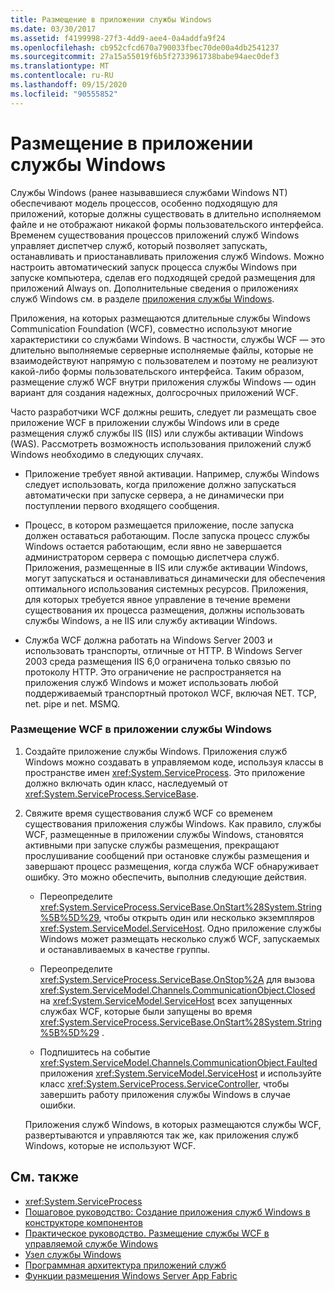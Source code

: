 ```yaml
---
title: Размещение в приложении службы Windows
ms.date: 03/30/2017
ms.assetid: f4199998-27f3-4dd9-aee4-0a4addfa9f24
ms.openlocfilehash: cb952cfcd670a790033fbec70de00a4db2541237
ms.sourcegitcommit: 27a15a55019f6b5f2733961738babe94aec0def3
ms.translationtype: MT
ms.contentlocale: ru-RU
ms.lasthandoff: 09/15/2020
ms.locfileid: "90555852"
---
```

# <a name="hosting-in-a-windows-service-application"></a>Размещение в приложении службы Windows
Службы Windows (ранее называвшиеся службами Windows NT) обеспечивают модель процессов, особенно подходящую для приложений, которые должны существовать в длительно исполняемом файле и не отображают никакой формы пользовательского интерфейса. Временем существования процессов приложений служб Windows управляет диспетчер служб, который позволяет запускать, останавливать и приостанавливать приложения служб Windows. Можно настроить автоматический запуск процесса службы Windows при запуске компьютера, сделав его подходящей средой размещения для приложений Always on. Дополнительные сведения о приложениях служб Windows см. в разделе [приложения службы Windows](https://go.microsoft.com/fwlink/?LinkId=89450).  
  
 Приложения, на которых размещаются длительные службы Windows Communication Foundation (WCF), совместно используют многие характеристики со службами Windows. В частности, службы WCF — это длительно выполняемые серверные исполняемые файлы, которые не взаимодействуют напрямую с пользователем и поэтому не реализуют какой-либо формы пользовательского интерфейса. Таким образом, размещение служб WCF внутри приложения службы Windows — один вариант для создания надежных, долгосрочных приложений WCF.  
  
 Часто разработчики WCF должны решить, следует ли размещать свое приложение WCF в приложении службы Windows или в среде размещения служб службы IIS (IIS) или службы активации Windows (WAS). Рассмотреть возможность использования приложений служб Windows необходимо в следующих случаях.  
  
- Приложение требует явной активации. Например, службы Windows следует использовать, когда приложение должно запускаться автоматически при запуске сервера, а не динамически при поступлении первого входящего сообщения.  
  
- Процесс, в котором размещается приложение, после запуска должен оставаться работающим. После запуска процесс службы Windows остается работающим, если явно не завершается администратором сервера с помощью диспетчера служб. Приложения, размещенные в IIS или службе активации Windows, могут запускаться и останавливаться динамически для обеспечения оптимального использования системных ресурсов. Приложения, для которых требуется явное управление в течение времени существования их процесса размещения, должны использовать службы Windows, а не IIS или службу активации Windows.  
  
- Служба WCF должна работать на Windows Server 2003 и использовать транспорты, отличные от HTTP. В Windows Server 2003 среда размещения IIS 6,0 ограничена только связью по протоколу HTTP. Это ограничение не распространяется на приложения служб Windows и может использовать любой поддерживаемый транспортный протокол WCF, включая NET. TCP, net. pipe и net. MSMQ.  
  
### <a name="to-host-wcf-inside-of-a-windows-service-application"></a>Размещение WCF в приложении службы Windows  
  
1. Создайте приложение службы Windows. Приложения служб Windows можно создавать в управляемом коде, используя классы в пространстве имен <xref:System.ServiceProcess>. Это приложение должно включать один класс, наследуемый от <xref:System.ServiceProcess.ServiceBase>.  
  
2. Свяжите время существования служб WCF со временем существования приложения службы Windows. Как правило, службы WCF, размещенные в приложении службы Windows, становятся активными при запуске службы размещения, прекращают прослушивание сообщений при остановке службы размещения и завершают процесс размещения, когда служба WCF обнаруживает ошибку. Это можно обеспечить, выполнив следующие действия.  
  
    - Переопределите <xref:System.ServiceProcess.ServiceBase.OnStart%28System.String%5B%5D%29>, чтобы открыть один или несколько экземпляров <xref:System.ServiceModel.ServiceHost>. Одно приложение службы Windows может размещать несколько служб WCF, запускаемых и останавливаемых в качестве группы.  
  
    - Переопределите <xref:System.ServiceProcess.ServiceBase.OnStop%2A> для вызова <xref:System.ServiceModel.Channels.CommunicationObject.Closed> на <xref:System.ServiceModel.ServiceHost> всех запущенных службах WCF, которые были запущены во время <xref:System.ServiceProcess.ServiceBase.OnStart%28System.String%5B%5D%29> .  
  
    - Подпишитесь на событие <xref:System.ServiceModel.Channels.CommunicationObject.Faulted> приложения <xref:System.ServiceModel.ServiceHost> и используйте класс <xref:System.ServiceProcess.ServiceController>, чтобы завершить работу приложения службы Windows в случае ошибки.  
  
     Приложения служб Windows, в которых размещаются службы WCF, развертываются и управляются так же, как приложения служб Windows, которые не используют WCF.  
  
## <a name="see-also"></a>См. также

- <xref:System.ServiceProcess>
- [Пошаговое руководство: Создание приложения служб Windows в конструкторе компонентов](https://go.microsoft.com/fwlink/?LinkId=94875)
- [Практическое руководство. Размещение службы WCF в управляемой службе Windows](how-to-host-a-wcf-service-in-a-managed-windows-service.md)
- [Узел службы Windows](../samples/windows-service-host.md)
- [Программная архитектура приложений служб](https://go.microsoft.com/fwlink/?LinkId=94876)
- [Функции размещения Windows Server App Fabric](/previous-versions/appfabric/ee677189(v=azure.10))
